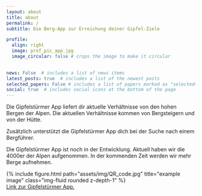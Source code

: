 ```yaml
---
layout: about
title: about
permalink: /
subtitle: Die Berg-App zur Erreichung deiner Gipfel-Ziele

profile:
  align: right
  image: prof_pic_app.jpg
  image_circular: false # crops the image to make it circular
  

news: False  # includes a list of news items
latest_posts: true  # includes a list of the newest posts
selected_papers: False # includes a list of papers marked as "selected={true}"
social: true  # includes social icons at the bottom of the page
---
```


Die Gipfelstürmer App liefert dir aktuelle Verhältnisse von den hohen Bergen der Alpen. Die aktuellen Verhältnisse kommen von Bergsteigern und von der Hütte.

Zusätzlich unterstützt die Gipfelstürmer App dich bei der Suche nach einem Bergführer.

Die Gipfelstürmer App ist noch in der Entwicklung. Aktuell haben wir die 4000er der Alpen aufgenommen. In der kommenden Zeit werden wir mehr Berge aufnehmen.

<div class="row justify-content-center">
    <div class="col-sm-3 mt-3 mt-md-0">
        {% include figure.html path="assets/img/QR_code.jpg" title="example image" class="img-fluid rounded z-depth-1" %}
        <div class="caption">
            <a href="https://link-to.app/gipfelstuermer">Link zur Gipfelstürmer App.</a>
      </div>
    </div>
</div>
